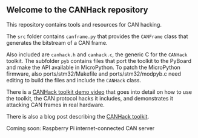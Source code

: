 ## Welcome to the CANHack repository

This repository contains tools and resources for CAN hacking.

The ``src`` folder contains ``canframe.py`` that provides the ``CANFrame`` class that generates the bitstream of a CAN frame.

Also included are ``canhack.h`` and ``canhack.c``, the generic C for the
``CANHack`` toolkit. The subfolder `pyb` contains files that port the toolkit
to the PyBoard and make the API available in MicroPython. To patch the
MicroPython firmware, also ports/stm32/Makefile and ports/stm32/modpyb.c need
editing to build the files and include the `CANHack` class.

There is a [CANHack toolkit demo video](https://youtu.be/dATyoWOlEJU) 
that goes into detail on how to use the toolkit, the CAN protocol hacks it
includes, and demonstrates it attacking CAN frames in real hardware.

There is also a blog post describing the [CANHack toolkit](https://kentindell.github.io/2020/01/20/canhack-toolkit/).

Coming soon: Raspberry Pi internet-connected CAN server
